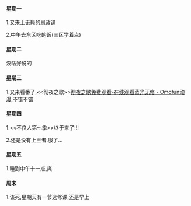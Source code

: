 #### 星期一

1.又来上无赖的思政课

2.中午去东区吃的饭(三区学着点)

#### 星期二

没啥好说的

#### 星期三

1.又来看番了,<<彻夜之歌>>[彻夜之歌免费观看-在线观看蓝光无修 - Omofun动漫](https://cn.211dm.com/anime/ccb4c1032fd7116af450bf85.html),不错不错



#### 星期四

1.<<不良人第七季>>终于来了!!!

2.还是没有上王者.服了...

#### 星期五

1.睡到中午十一点,爽

#### 周末

1.该死,星期天有一节选修课,还是早上





